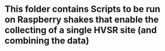 # This folder contains Scripts to be run on Raspberry shakes that enable the collecting of a single HVSR site (and combining the data)
